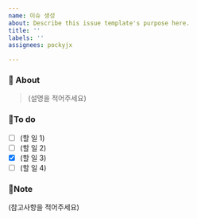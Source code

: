 ```yaml
---
name: 이슈 생성
about: Describe this issue template's purpose here.
title: ''
labels: ''
assignees: pockyjx

---
```


### 📢 About
 > (설명을 적어주세요)

### 📜To do
- [ ] (할 일 1) 
- [ ] (할 일 2) 
- [X] (할 일 3) 
- [ ] (할 일 4) 

### 🔖Note
(참고사항을 적어주세요)
